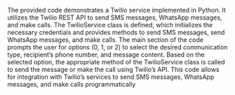 The provided code demonstrates a Twilio service implemented in Python. It utilizes the Twilio REST API to send SMS messages, WhatsApp messages, and make calls. The TwilioService class is defined, which initializes the necessary credentials and provides methods to send SMS messages, send WhatsApp messages, and make calls. The main section of the code prompts the user for options (0, 1, or 2) to select the desired communication type, recipient’s phone number, and message content. Based on the selected option, the appropriate method of the TwilioService class is called to send the message or make the call using Twilio’s API. This code allows for integration with Twilio’s services to send SMS messages, WhatsApp messages, and make calls programmatically